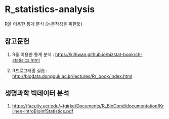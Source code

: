 # R_statistics-analysis

R을 이용한 통계 분석 (논문작성을 위한툴)

## 참고문헌

1. R을 이용한 통계 분석 : https://kilhwan.github.io/bizstat-book/ch-statisics.html

2. R프로그래밍 실습 : http://bigdata.dongguk.ac.kr/lectures/R/_book/index.html 

## 생명과학 빅데이터 분석

1. https://faculty.ucr.edu/~tgirke/Documents/R_BioCond/documentation/Krijnen-IntroBioInfStatistics.pdf
